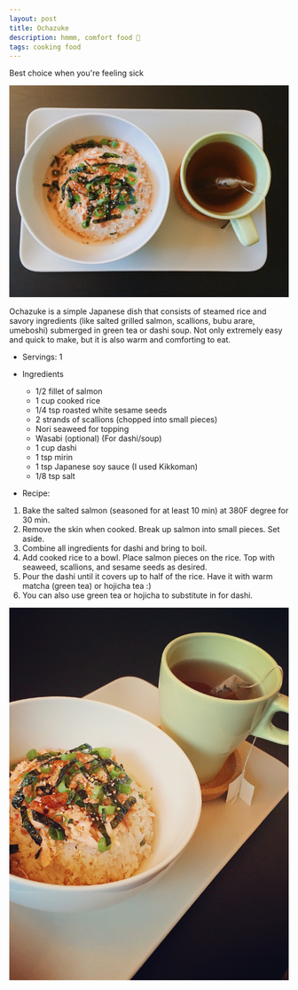 ```yaml
---
layout: post
title: Ochazuke
description: hmmm, comfort food 🍵
tags: cooking food 
---
```


Best choice when you're feeling sick

![Ochazuke](/images/ochazuke-1.jpg)

Ochazuke is a simple Japanese dish that consists of steamed rice and savory ingredients (like salted grilled salmon, scallions, bubu arare, umeboshi) submerged in green tea or dashi soup.
Not only extremely easy and quick to make, but it is also warm and comforting to eat.

* Servings: 1
* Ingredients
  - 1/2 fillet of salmon
  - 1 cup cooked rice
  - 1/4 tsp roasted white sesame seeds
  - 2 strands of scallions (chopped into small pieces)
  - Nori seaweed for topping
  - Wasabi (optional)
  (For dashi/soup)
  - 1 cup dashi
  - 1 tsp mirin
  - 1 tsp Japanese soy sauce (I used Kikkoman)
  - 1/8 tsp salt

* Recipe:
1. Bake the salted salmon (seasoned for at least 10 min) at 380F degree for 30 min.
2. Remove the skin when cooked. Break up salmon into small pieces. Set aside.
3. Combine all ingredients for dashi and bring to boil.
4. Add cooked rice to a bowl. Place salmon pieces on the rice. Top with seaweed, scallions, and sesame seeds as desired.
5. Pour the dashi until it covers up to half of the rice. Have it with warm matcha (green tea) or hojicha tea :)
6. You can also use green tea or hojicha to substitute in for dashi.

![Ochazuke](/images/ochazuke-2.JPG)

